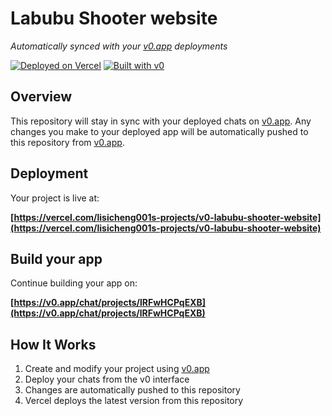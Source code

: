 # Labubu Shooter website

*Automatically synced with your [v0.app](https://v0.app) deployments*

[![Deployed on Vercel](https://img.shields.io/badge/Deployed%20on-Vercel-black?style=for-the-badge&logo=vercel)](https://vercel.com/lisicheng001s-projects/v0-labubu-shooter-website)
[![Built with v0](https://img.shields.io/badge/Built%20with-v0.app-black?style=for-the-badge)](https://v0.app/chat/projects/lRFwHCPqEXB)

## Overview

This repository will stay in sync with your deployed chats on [v0.app](https://v0.app).
Any changes you make to your deployed app will be automatically pushed to this repository from [v0.app](https://v0.app).

## Deployment

Your project is live at:

**[https://vercel.com/lisicheng001s-projects/v0-labubu-shooter-website](https://vercel.com/lisicheng001s-projects/v0-labubu-shooter-website)**

## Build your app

Continue building your app on:

**[https://v0.app/chat/projects/lRFwHCPqEXB](https://v0.app/chat/projects/lRFwHCPqEXB)**

## How It Works

1. Create and modify your project using [v0.app](https://v0.app)
2. Deploy your chats from the v0 interface
3. Changes are automatically pushed to this repository
4. Vercel deploys the latest version from this repository

